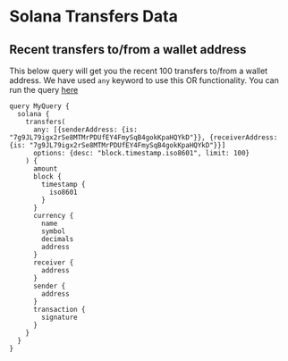 # Solana Transfers Data

## Recent transfers to/from a wallet address

This below query will get you the recent 100 transfers to/from a wallet address. We have used `any` keyword to use this OR functionality.
You can run the query [here](https://ide.bitquery.io/Transfers-of-an-address_1)

```
query MyQuery {
  solana {
    transfers(
      any: [{senderAddress: {is: "7g9JL79igx2rSe8MTMrPDUfEY4FmySqB4gokKpaHQYkD"}}, {receiverAddress: {is: "7g9JL79igx2rSe8MTMrPDUfEY4FmySqB4gokKpaHQYkD"}}]
      options: {desc: "block.timestamp.iso8601", limit: 100}
    ) {
      amount
      block {
        timestamp {
          iso8601
        }
      }
      currency {
        name
        symbol
        decimals
        address
      }
      receiver {
        address
      }
      sender {
        address
      }
      transaction {
        signature
      }
    }
  }
}
```
